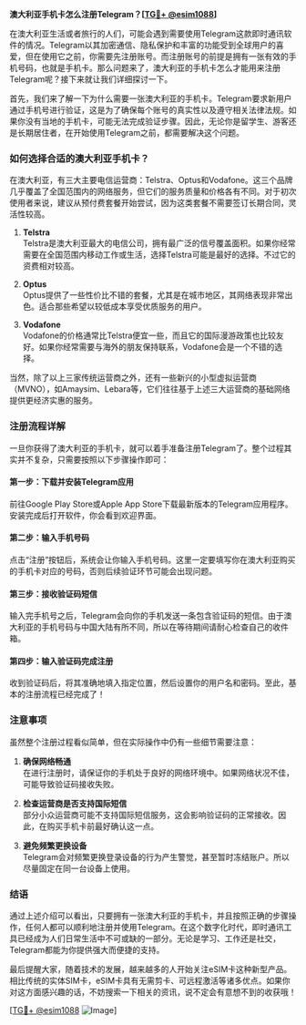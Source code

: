 **澳大利亚手机卡怎么注册Telegram？[[TG💪+ @esim1088](https://t.me/s/esim1088)]**

在澳大利亚生活或者旅行的人们，可能会遇到需要使用Telegram这款即时通讯软件的情况。Telegram以其加密通信、隐私保护和丰富的功能受到全球用户的喜爱，但在使用它之前，你需要先注册账号。而注册账号的前提是拥有一张有效的手机号码，也就是手机卡。那么问题来了，澳大利亚的手机卡怎么才能用来注册Telegram呢？接下来就让我们详细探讨一下。

首先，我们来了解一下为什么需要一张澳大利亚的手机卡。Telegram要求新用户通过手机号进行验证，这是为了确保每个账号的真实性以及遵守相关法律法规。如果你没有当地的手机卡，可能无法完成验证步骤。因此，无论你是留学生、游客还是长期居住者，在开始使用Telegram之前，都需要解决这个问题。

### 如何选择合适的澳大利亚手机卡？

在澳大利亚，有三大主要电信运营商：Telstra、Optus和Vodafone。这三个品牌几乎覆盖了全国范围内的网络服务，但它们的服务质量和价格各有不同。对于初次使用者来说，建议从预付费套餐开始尝试，因为这类套餐不需要签订长期合同，灵活性较高。

1. **Telstra**  
   Telstra是澳大利亚最大的电信公司，拥有最广泛的信号覆盖面积。如果你经常需要在全国范围内移动工作或生活，选择Telstra可能是最好的选择。不过它的资费相对较高。

2. **Optus**  
   Optus提供了一些性价比不错的套餐，尤其是在城市地区，其网络表现非常出色。适合那些希望以较低成本享受优质服务的用户。

3. **Vodafone**  
   Vodafone的价格通常比Telstra便宜一些，而且它的国际漫游政策也比较友好。如果你经常需要与海外的朋友保持联系，Vodafone会是一个不错的选择。

当然，除了以上三家传统运营商之外，还有一些新兴的小型虚拟运营商（MVNO），如Amaysim、Lebara等，它们往往基于上述三大运营商的基础网络提供更经济实惠的服务。

### 注册流程详解

一旦你获得了澳大利亚的手机卡，就可以着手准备注册Telegram了。整个过程其实并不复杂，只需要按照以下步骤操作即可：

#### 第一步：下载并安装Telegram应用
前往Google Play Store或Apple App Store下载最新版本的Telegram应用程序。安装完成后打开软件，你会看到欢迎界面。

#### 第二步：输入手机号码
点击“注册”按钮后，系统会让你输入手机号码。这里一定要填写你在澳大利亚购买的手机卡对应的号码，否则后续验证环节可能会出现问题。

#### 第三步：接收验证码短信
输入完手机号之后，Telegram会向你的手机发送一条包含验证码的短信。由于澳大利亚的手机号码与中国大陆有所不同，所以在等待期间请耐心检查自己的收件箱。

#### 第四步：输入验证码完成注册
收到验证码后，将其准确地填入指定位置，然后设置你的用户名和密码。至此，基本的注册流程已经完成了！

### 注意事项

虽然整个注册过程看似简单，但在实际操作中仍有一些细节需要注意：

1. **确保网络畅通**  
   在进行注册时，请保证你的手机处于良好的网络环境中。如果网络状况不佳，可能导致验证码接收失败。

2. **检查运营商是否支持国际短信**  
   部分小众运营商可能不支持国际短信服务，这会影响验证码的正常接收。因此，在购买手机卡前最好确认这一点。

3. **避免频繁更换设备**  
   Telegram会对频繁更换登录设备的行为产生警觉，甚至暂时冻结账户。所以尽量固定在同一台设备上使用。

### 结语

通过上述介绍可以看出，只要拥有一张澳大利亚的手机卡，并且按照正确的步骤操作，任何人都可以顺利地注册并使用Telegram。在这个数字化时代，即时通讯工具已经成为人们日常生活中不可或缺的一部分。无论是学习、工作还是社交，Telegram都能为你提供强大而便捷的支持。

最后提醒大家，随着技术的发展，越来越多的人开始关注eSIM卡这种新型产品。相比传统的实体SIM卡，eSIM卡具有无需剪卡、可远程激活等诸多优点。如果你对这方面感兴趣的话，不妨搜索一下相关的资讯，说不定会有意想不到的收获哦！

[[TG💪+ @esim1088](https://t.me/s/esim1088) ![Image](https://i.postimg.cc/4NQfJmqS/Snipaste-2025-05-13-00-14-12.png)]